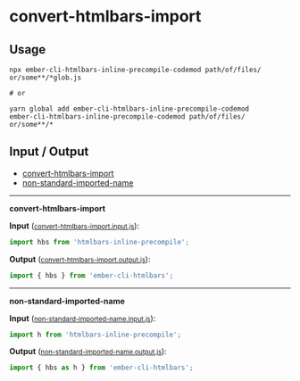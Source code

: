# convert-htmlbars-import


## Usage

```
npx ember-cli-htmlbars-inline-precompile-codemod path/of/files/ or/some**/*glob.js

# or

yarn global add ember-cli-htmlbars-inline-precompile-codemod
ember-cli-htmlbars-inline-precompile-codemod path/of/files/ or/some**/*
```

## Input / Output

<!--FIXTURES_TOC_START-->
* [convert-htmlbars-import](#convert-htmlbars-import)
* [non-standard-imported-name](#non-standard-imported-name)
<!--FIXTURES_TOC_END-->

<!--FIXTURES_CONTENT_START-->
---
<a id="convert-htmlbars-import">**convert-htmlbars-import**</a>

**Input** (<small>[convert-htmlbars-import.input.js](transforms/convert-htmlbars-import/__testfixtures__/convert-htmlbars-import.input.js)</small>):
```js
import hbs from 'htmlbars-inline-precompile';

```

**Output** (<small>[convert-htmlbars-import.output.js](transforms/convert-htmlbars-import/__testfixtures__/convert-htmlbars-import.output.js)</small>):
```js
import { hbs } from 'ember-cli-htmlbars';

```
---
<a id="non-standard-imported-name">**non-standard-imported-name**</a>

**Input** (<small>[non-standard-imported-name.input.js](transforms/convert-htmlbars-import/__testfixtures__/non-standard-imported-name.input.js)</small>):
```js
import h from 'htmlbars-inline-precompile';

```

**Output** (<small>[non-standard-imported-name.output.js](transforms/convert-htmlbars-import/__testfixtures__/non-standard-imported-name.output.js)</small>):
```js
import { hbs as h } from 'ember-cli-htmlbars';

```
<!--FIXTURES_CONTENT_END-->
